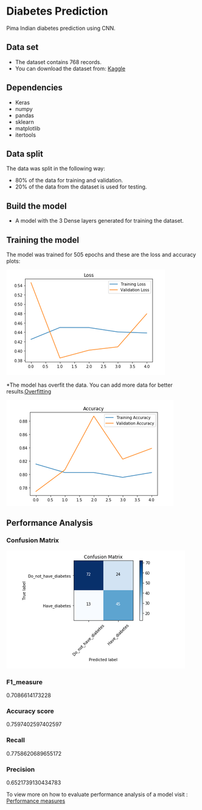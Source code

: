 # Diabetes Prediction

Pima Indian diabetes prediction using CNN.

## Data set

- The dataset contains 768 records.
- You can download the dataset from: [Kaggle](https://www.kaggle.com/uciml/pima-indians-diabetes-database)

## Dependencies

- Keras
- numpy
- pandas
- sklearn
- matplotlib
- itertools

## Data split

The data was split in the following way: 

- 80% of the data for training and validation.
- 20% of the data from the dataset is used for testing.

## Build the model

- A model with the 3 Dense layers generated for training the dataset.

## Training the model

The model was trained for 505 epochs and these are the loss and accuracy plots:

![alt text](loss.png)

*The model has overfit the data. You can add more data for better results.[Overfitting](https://www.youtube.com/watch?v=DEMmkFC6IGM)

![alt text](accuracy.png)

## Performance Analysis

### Confusion Matrix

![alt text](confusion_matrix.png)

### F1_measure

0.7086614173228

### Accuracy score

0.7597402597402597

### Recall

0.7758620689655172

### Precision

0.6521739130434783

To view more on how to evaluate performance analysis of a model visit : [Performance measures](https://blog.exsilio.com/all/accuracy-precision-recall-f1-score-interpretation-of-performance-measures/) 
